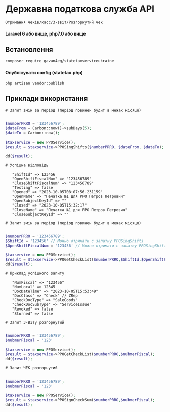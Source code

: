 # Державна податкова служба API 

`Отримання чеків/касс/З-звіт/Розгорнутий чек`
#### Laravel 6 або вище, php7.0 або вище

## Встановлення

```
composer require gavan4eg/statetaxserviceukraine
```
#### Опублікувати config (statetax.php)

```
php artisan vendor:publish
```

## Приклади використання


`# Запит змін за період (період повинен будит в межах місяця)`
```php

$numberPRRO = '123456789';
$dateFrom = Carbon::now()->subDays(5);
$dateTo = Carbon::now();

$taxservice = new PPOService();
$result = $taxservice->PPOSingShifts($numberPRRO, $dateFrom, $dateTo);

dd($result);
```
`# Успішна відповідь`
```
   "ShiftId" => 123456
   "OpenShiftFiscalNum" => "123456789"
   "CloseShiftFiscalNum" => "123456789"
   "Testing" => false
   "Opened" => "2023-10-05T08:07:56.231159"
   "OpenName" => "Печатка №1 для РРО Петров Петрович"
   "OpenSubjectKeyId" => ""
   "Closed" => "2023-10-05T15:32:17"
   "CloseName" => "Печатка №1 для РРО Петров Петрович"
   "CloseSubjectKeyId" => ""
```

`# Запит змін за період (період повинен будит в межах місяця)`
```php

$numberPRRO = '123456789';
$ShiftId = '123456' // Можно отримати с запатиу PPOSingShifts
$OpenShiftFiscalNum = '123456' // Можно отримати с запатиу PPOSingShifts

$taxservice = new PPOService();
$result = $taxservice->PPOGetCheckList($numberPRRO,$ShiftId,$OpenShiftFiscalNum);
dd($result);
```
`# Приклад успішного запиту`
```
   "NumFiscal" => "123456"
   "NumLocal" => 12345
   "DocDateTime" => "2023-10-05T15:53:49"
   "DocClass" => "Check" // ZRep
   "CheckDocType" => "SaleGoods"
   "CheckDocSubType" => "ServiceIssue"
   "Revoked" => false
   "Storned" => false
```

`# Запит З-Віту розгорнутий`
```php

$numberPRRO = '123456789';
$nubmerFiscal = '123'

$taxservice = new PPOService();
$result = $taxservice->PPOGetCheckList($numberPRRO,$nubmerFiscal);
dd($result);
```
`# Запит ЧЕК розгорнутий`
```php

$numberPRRO = '123456789';
$nubmerFiscal = '123'

$taxservice = new PPOService();
$result = $taxservice->PPOSignCheckSum($numberPRRO,$nubmerFiscal);
dd($result);
```


